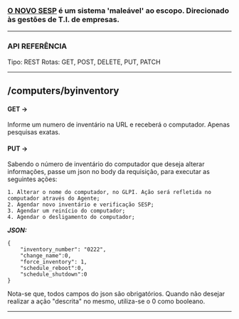 ### [O NOVO SESP](https://github.com/duzzsys/SESP/tree/sesp-1.0) é um sistema 'maleável' ao escopo. Direcionado às gestões de T.I. de empresas.

---

### API REFERÊNCIA

Tipo: REST
Rotas: GET, POST, DELETE, PUT, PATCH

---

## /computers/byinventory

#### GET → 

Informe um numero de inventário na URL e receberá o computador. Apenas pesquisas exatas.

#### PUT → 

Sabendo o número de inventário do computador que deseja alterar informações, passe um json no body da requisição, para executar as seguintes ações:

    1. Alterar o nome do computador, no GLPI. Ação será refletida no computador através do Agente;
    2. Agendar novo inventário e verificação SESP;
    3. Agendar um reinício do computador;
    4. Agendar o desligamento do computador;

**_JSON:_**

```
{
    "inventory_number": "0222",
    "change_name":0,
    "force_inventory": 1,
    "schedule_reboot":0,
    "schedule_shutdown":0
}
```
Nota-se que, todos campos do json são obrigatórios. Quando não desejar realizar a ação "descrita" no mesmo, utiliza-se o 0 como booleano.

---